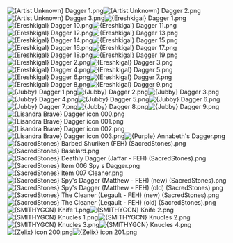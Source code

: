 ![{Artist Unknown} Dagger 1.png](https://raw.githubusercontent.com/Klokinator/FE-Repo/main/Item%20Icons/Swords%20-%20Daggers/%7BArtist%20Unknown%7D%20Dagger%201.png "{Artist Unknown} Dagger 1.png")![{Artist Unknown} Dagger 2.png](https://raw.githubusercontent.com/Klokinator/FE-Repo/main/Item%20Icons/Swords%20-%20Daggers/%7BArtist%20Unknown%7D%20Dagger%202.png "{Artist Unknown} Dagger 2.png")![{Artist Unknown} Dagger 3.png](https://raw.githubusercontent.com/Klokinator/FE-Repo/main/Item%20Icons/Swords%20-%20Daggers/%7BArtist%20Unknown%7D%20Dagger%203.png "{Artist Unknown} Dagger 3.png")![{Ereshkigal} Dagger 1.png](https://raw.githubusercontent.com/Klokinator/FE-Repo/main/Item%20Icons/Swords%20-%20Daggers/%7BEreshkigal%7D%20Dagger%201.png "{Ereshkigal} Dagger 1.png")![{Ereshkigal} Dagger 10.png](https://raw.githubusercontent.com/Klokinator/FE-Repo/main/Item%20Icons/Swords%20-%20Daggers/%7BEreshkigal%7D%20Dagger%2010.png "{Ereshkigal} Dagger 10.png")![{Ereshkigal} Dagger 11.png](https://raw.githubusercontent.com/Klokinator/FE-Repo/main/Item%20Icons/Swords%20-%20Daggers/%7BEreshkigal%7D%20Dagger%2011.png "{Ereshkigal} Dagger 11.png")![{Ereshkigal} Dagger 12.png](https://raw.githubusercontent.com/Klokinator/FE-Repo/main/Item%20Icons/Swords%20-%20Daggers/%7BEreshkigal%7D%20Dagger%2012.png "{Ereshkigal} Dagger 12.png")![{Ereshkigal} Dagger 13.png](https://raw.githubusercontent.com/Klokinator/FE-Repo/main/Item%20Icons/Swords%20-%20Daggers/%7BEreshkigal%7D%20Dagger%2013.png "{Ereshkigal} Dagger 13.png")![{Ereshkigal} Dagger 14.png](https://raw.githubusercontent.com/Klokinator/FE-Repo/main/Item%20Icons/Swords%20-%20Daggers/%7BEreshkigal%7D%20Dagger%2014.png "{Ereshkigal} Dagger 14.png")![{Ereshkigal} Dagger 15.png](https://raw.githubusercontent.com/Klokinator/FE-Repo/main/Item%20Icons/Swords%20-%20Daggers/%7BEreshkigal%7D%20Dagger%2015.png "{Ereshkigal} Dagger 15.png")![{Ereshkigal} Dagger 16.png](https://raw.githubusercontent.com/Klokinator/FE-Repo/main/Item%20Icons/Swords%20-%20Daggers/%7BEreshkigal%7D%20Dagger%2016.png "{Ereshkigal} Dagger 16.png")![{Ereshkigal} Dagger 17.png](https://raw.githubusercontent.com/Klokinator/FE-Repo/main/Item%20Icons/Swords%20-%20Daggers/%7BEreshkigal%7D%20Dagger%2017.png "{Ereshkigal} Dagger 17.png")![{Ereshkigal} Dagger 18.png](https://raw.githubusercontent.com/Klokinator/FE-Repo/main/Item%20Icons/Swords%20-%20Daggers/%7BEreshkigal%7D%20Dagger%2018.png "{Ereshkigal} Dagger 18.png")![{Ereshkigal} Dagger 19.png](https://raw.githubusercontent.com/Klokinator/FE-Repo/main/Item%20Icons/Swords%20-%20Daggers/%7BEreshkigal%7D%20Dagger%2019.png "{Ereshkigal} Dagger 19.png")![{Ereshkigal} Dagger 2.png](https://raw.githubusercontent.com/Klokinator/FE-Repo/main/Item%20Icons/Swords%20-%20Daggers/%7BEreshkigal%7D%20Dagger%202.png "{Ereshkigal} Dagger 2.png")![{Ereshkigal} Dagger 3.png](https://raw.githubusercontent.com/Klokinator/FE-Repo/main/Item%20Icons/Swords%20-%20Daggers/%7BEreshkigal%7D%20Dagger%203.png "{Ereshkigal} Dagger 3.png")![{Ereshkigal} Dagger 4.png](https://raw.githubusercontent.com/Klokinator/FE-Repo/main/Item%20Icons/Swords%20-%20Daggers/%7BEreshkigal%7D%20Dagger%204.png "{Ereshkigal} Dagger 4.png")![{Ereshkigal} Dagger 5.png](https://raw.githubusercontent.com/Klokinator/FE-Repo/main/Item%20Icons/Swords%20-%20Daggers/%7BEreshkigal%7D%20Dagger%205.png "{Ereshkigal} Dagger 5.png")![{Ereshkigal} Dagger 6.png](https://raw.githubusercontent.com/Klokinator/FE-Repo/main/Item%20Icons/Swords%20-%20Daggers/%7BEreshkigal%7D%20Dagger%206.png "{Ereshkigal} Dagger 6.png")![{Ereshkigal} Dagger 7.png](https://raw.githubusercontent.com/Klokinator/FE-Repo/main/Item%20Icons/Swords%20-%20Daggers/%7BEreshkigal%7D%20Dagger%207.png "{Ereshkigal} Dagger 7.png")![{Ereshkigal} Dagger 8.png](https://raw.githubusercontent.com/Klokinator/FE-Repo/main/Item%20Icons/Swords%20-%20Daggers/%7BEreshkigal%7D%20Dagger%208.png "{Ereshkigal} Dagger 8.png")![{Ereshkigal} Dagger 9.png](https://raw.githubusercontent.com/Klokinator/FE-Repo/main/Item%20Icons/Swords%20-%20Daggers/%7BEreshkigal%7D%20Dagger%209.png "{Ereshkigal} Dagger 9.png")![{Jubby} Dagger 1.png](https://raw.githubusercontent.com/Klokinator/FE-Repo/main/Item%20Icons/Swords%20-%20Daggers/%7BJubby%7D%20Dagger%201.png "{Jubby} Dagger 1.png")![{Jubby} Dagger 2.png](https://raw.githubusercontent.com/Klokinator/FE-Repo/main/Item%20Icons/Swords%20-%20Daggers/%7BJubby%7D%20Dagger%202.png "{Jubby} Dagger 2.png")![{Jubby} Dagger 3.png](https://raw.githubusercontent.com/Klokinator/FE-Repo/main/Item%20Icons/Swords%20-%20Daggers/%7BJubby%7D%20Dagger%203.png "{Jubby} Dagger 3.png")![{Jubby} Dagger 4.png](https://raw.githubusercontent.com/Klokinator/FE-Repo/main/Item%20Icons/Swords%20-%20Daggers/%7BJubby%7D%20Dagger%204.png "{Jubby} Dagger 4.png")![{Jubby} Dagger 5.png](https://raw.githubusercontent.com/Klokinator/FE-Repo/main/Item%20Icons/Swords%20-%20Daggers/%7BJubby%7D%20Dagger%205.png "{Jubby} Dagger 5.png")![{Jubby} Dagger 6.png](https://raw.githubusercontent.com/Klokinator/FE-Repo/main/Item%20Icons/Swords%20-%20Daggers/%7BJubby%7D%20Dagger%206.png "{Jubby} Dagger 6.png")![{Jubby} Dagger 7.png](https://raw.githubusercontent.com/Klokinator/FE-Repo/main/Item%20Icons/Swords%20-%20Daggers/%7BJubby%7D%20Dagger%207.png "{Jubby} Dagger 7.png")![{Jubby} Dagger 8.png](https://raw.githubusercontent.com/Klokinator/FE-Repo/main/Item%20Icons/Swords%20-%20Daggers/%7BJubby%7D%20Dagger%208.png "{Jubby} Dagger 8.png")![{Jubby} Dagger 9.png](https://raw.githubusercontent.com/Klokinator/FE-Repo/main/Item%20Icons/Swords%20-%20Daggers/%7BJubby%7D%20Dagger%209.png "{Jubby} Dagger 9.png")![{Lisandra Brave} Dagger icon 000.png](https://raw.githubusercontent.com/Klokinator/FE-Repo/main/Item%20Icons/Swords%20-%20Daggers/%7BLisandra%20Brave%7D%20Dagger%20icon%20000.png "{Lisandra Brave} Dagger icon 000.png")![{Lisandra Brave} Dagger icon 001.png](https://raw.githubusercontent.com/Klokinator/FE-Repo/main/Item%20Icons/Swords%20-%20Daggers/%7BLisandra%20Brave%7D%20Dagger%20icon%20001.png "{Lisandra Brave} Dagger icon 001.png")![{Lisandra Brave} Dagger icon 002.png](https://raw.githubusercontent.com/Klokinator/FE-Repo/main/Item%20Icons/Swords%20-%20Daggers/%7BLisandra%20Brave%7D%20Dagger%20icon%20002.png "{Lisandra Brave} Dagger icon 002.png")![{Lisandra Brave} Dagger icon 003.png](https://raw.githubusercontent.com/Klokinator/FE-Repo/main/Item%20Icons/Swords%20-%20Daggers/%7BLisandra%20Brave%7D%20Dagger%20icon%20003.png "{Lisandra Brave} Dagger icon 003.png")![{Purple} Annabeth's Dagger.png](https://raw.githubusercontent.com/Klokinator/FE-Repo/main/Item%20Icons/Swords%20-%20Daggers/%7BPurple%7D%20Annabeth's%20Dagger.png "{Purple} Annabeth's Dagger.png")![{SacredStones} Barbed Shuriken (FEH) (SacredStones).png](https://raw.githubusercontent.com/Klokinator/FE-Repo/main/Item%20Icons/Swords%20-%20Daggers/%7BSacredStones%7D%20Barbed%20Shuriken%20(FEH)%20(SacredStones).png "{SacredStones} Barbed Shuriken (FEH) (SacredStones).png")![{SacredStones} Baselard.png](https://raw.githubusercontent.com/Klokinator/FE-Repo/main/Item%20Icons/Swords%20-%20Daggers/%7BSacredStones%7D%20Baselard.png "{SacredStones} Baselard.png")![{SacredStones} Deathly Dagger (Jaffar - FEH) (SacredStones).png](https://raw.githubusercontent.com/Klokinator/FE-Repo/main/Item%20Icons/Swords%20-%20Daggers/%7BSacredStones%7D%20Deathly%20Dagger%20(Jaffar%20-%20FEH)%20(SacredStones).png "{SacredStones} Deathly Dagger (Jaffar - FEH) (SacredStones).png")![{SacredStones} Item 006 Spy s Dagger.png](https://raw.githubusercontent.com/Klokinator/FE-Repo/main/Item%20Icons/Swords%20-%20Daggers/%7BSacredStones%7D%20Item%20006%20Spy%20s%20Dagger.png "{SacredStones} Item 006 Spy s Dagger.png")![{SacredStones} Item 007 Cleaner.png](https://raw.githubusercontent.com/Klokinator/FE-Repo/main/Item%20Icons/Swords%20-%20Daggers/%7BSacredStones%7D%20Item%20007%20Cleaner.png "{SacredStones} Item 007 Cleaner.png")![{SacredStones} Spy's Dagger (Matthew - FEH) (new) (SacredStones).png](https://raw.githubusercontent.com/Klokinator/FE-Repo/main/Item%20Icons/Swords%20-%20Daggers/%7BSacredStones%7D%20Spy's%20Dagger%20(Matthew%20-%20FEH)%20(new)%20(SacredStones).png "{SacredStones} Spy's Dagger (Matthew - FEH) (new) (SacredStones).png")![{SacredStones} Spy's Dagger (Matthew - FEH) (old) (SacredStones).png](https://raw.githubusercontent.com/Klokinator/FE-Repo/main/Item%20Icons/Swords%20-%20Daggers/%7BSacredStones%7D%20Spy's%20Dagger%20(Matthew%20-%20FEH)%20(old)%20(SacredStones).png "{SacredStones} Spy's Dagger (Matthew - FEH) (old) (SacredStones).png")![{SacredStones} The Cleaner (Legault - FEH) (new) (SacredStones).png](https://raw.githubusercontent.com/Klokinator/FE-Repo/main/Item%20Icons/Swords%20-%20Daggers/%7BSacredStones%7D%20The%20Cleaner%20(Legault%20-%20FEH)%20(new)%20(SacredStones).png "{SacredStones} The Cleaner (Legault - FEH) (new) (SacredStones).png")![{SacredStones} The Cleaner (Legault - FEH) (old) (SacredStones).png](https://raw.githubusercontent.com/Klokinator/FE-Repo/main/Item%20Icons/Swords%20-%20Daggers/%7BSacredStones%7D%20The%20Cleaner%20(Legault%20-%20FEH)%20(old)%20(SacredStones).png "{SacredStones} The Cleaner (Legault - FEH) (old) (SacredStones).png")![{SMITHYGCN} Knife 1.png](https://raw.githubusercontent.com/Klokinator/FE-Repo/main/Item%20Icons/Swords%20-%20Daggers/%7BSMITHYGCN%7D%20Knife%201.png "{SMITHYGCN} Knife 1.png")![{SMITHYGCN} Knife 2.png](https://raw.githubusercontent.com/Klokinator/FE-Repo/main/Item%20Icons/Swords%20-%20Daggers/%7BSMITHYGCN%7D%20Knife%202.png "{SMITHYGCN} Knife 2.png")![{SMITHYGCN} Knucles 1.png](https://raw.githubusercontent.com/Klokinator/FE-Repo/main/Item%20Icons/Swords%20-%20Daggers/%7BSMITHYGCN%7D%20Knucles%201.png "{SMITHYGCN} Knucles 1.png")![{SMITHYGCN} Knucles 2.png](https://raw.githubusercontent.com/Klokinator/FE-Repo/main/Item%20Icons/Swords%20-%20Daggers/%7BSMITHYGCN%7D%20Knucles%202.png "{SMITHYGCN} Knucles 2.png")![{SMITHYGCN} Knucles 3.png](https://raw.githubusercontent.com/Klokinator/FE-Repo/main/Item%20Icons/Swords%20-%20Daggers/%7BSMITHYGCN%7D%20Knucles%203.png "{SMITHYGCN} Knucles 3.png")![{SMITHYGCN} Knucles 4.png](https://raw.githubusercontent.com/Klokinator/FE-Repo/main/Item%20Icons/Swords%20-%20Daggers/%7BSMITHYGCN%7D%20Knucles%204.png "{SMITHYGCN} Knucles 4.png")![{Zelix} icon 200.png](https://raw.githubusercontent.com/Klokinator/FE-Repo/main/Item%20Icons/Swords%20-%20Daggers/%7BZelix%7D%20icon%20200.png "{Zelix} icon 200.png")![{Zelix} icon 201.png](https://raw.githubusercontent.com/Klokinator/FE-Repo/main/Item%20Icons/Swords%20-%20Daggers/%7BZelix%7D%20icon%20201.png "{Zelix} icon 201.png")